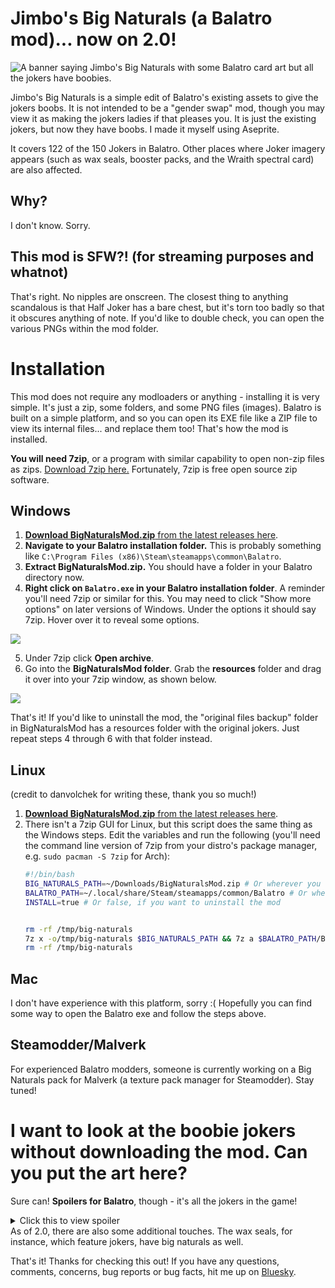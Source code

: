 # Jimbo's Big Naturals (a Balatro mod)... now on 2.0!

<img src="https://i.imgur.com/GqlqXjt.png" alt="A banner saying Jimbo's Big Naturals with some Balatro card art but all the jokers have boobies.">

Jimbo's Big Naturals is a simple edit of Balatro's existing assets to give the jokers boobs. It is not intended to be a "gender swap" mod, though you may view it as making the jokers ladies if that pleases you. It is just the existing jokers, but now they have boobs. I made it myself using Aseprite.

It covers 122 of the 150 Jokers in Balatro. Other places where Joker imagery appears (such as wax seals, booster packs, and the Wraith spectral card) are also affected.

## Why?

I don't know. Sorry.

## This mod is SFW?! (for streaming purposes and whatnot)

That's right. No nipples are onscreen. The closest thing to anything scandalous is that Half Joker has a bare chest, but it's torn too badly so that it obscures anything of note. If you'd like to double check, you can open the various PNGs within the mod folder.

# Installation

This mod does not require any modloaders or anything - installing it is very simple. It's just a zip, some folders, and some PNG files (images). Balatro is built on a simple platform, and so you can open its EXE file like a ZIP file to view its internal files... and replace them too! That's how the mod is installed.

**You will need 7zip**, or a program with similar capability to open non-zip files as zips. <a href="https://www.7-zip.org/">Download 7zip here.</a> Fortunately, 7zip is free open source zip software.

## Windows

1. <a href="https://github.com/prettypinkpansy/jimbos-big-naturals/releases/latest">**Download BigNaturalsMod.zip** from the latest releases here</a>.
2. **Navigate to your Balatro installation folder.** This is probably something like `C:\Program Files (x86)\Steam\steamapps\common\Balatro`.
3. **Extract BigNaturalsMod.zip.** You should have a folder in your Balatro directory now.
4. **Right click on `Balatro.exe` in your Balatro installation folder**. A reminder you'll need 7zip or similar for this. You may need to click "Show more options" on later versions of Windows. Under the options it should say 7zip. Hover over it to reveal some options.
<img src="https://i.imgur.com/Z9TwkB8.png">

5. Under 7zip click **Open archive**.
6. Go into the **BigNaturalsMod folder**. Grab the **resources** folder and drag it over into your 7zip window, as shown below.

<img src="https://i.imgur.com/BC0oWfI.gif">

That's it! If you'd like to uninstall the mod, the "original files backup" folder in BigNaturalsMod has a resources folder with the original jokers. Just repeat steps 4 through 6 with that folder instead.

## Linux

(credit to danvolchek for writing these, thank you so much!)

1. <a href="https://github.com/prettypinkpansy/jimbos-big-naturals/releases/latest">**Download BigNaturalsMod.zip** from the latest releases here</a>.
2. There isn't a 7zip GUI for Linux, but this script does the same thing as the Windows steps. Edit the variables and run the following (you'll need the command line version of 7zip from your distro's package manager, e.g. `sudo pacman -S 7zip` for Arch):
    ```bash
    #!/bin/bash
    BIG_NATURALS_PATH=~/Downloads/BigNaturalsMod.zip # Or wherever you downloaded the release to
    BALATRO_PATH=~/.local/share/Steam/steamapps/common/Balatro # Or wherever you have Balatro installed
    INSTALL=true # Or false, if you want to uninstall the mod


    rm -rf /tmp/big-naturals
    7z x -o/tmp/big-naturals $BIG_NATURALS_PATH && 7z a $BALATRO_PATH/Balatro.exe "/tmp/big-naturals/BigNaturalsMod$(if test \"$INSTALL\" != \"true\"; then echo '/original files backup'; fi)/resources"
    rm -rf /tmp/big-naturals
    ```

## Mac

I don't have experience with this platform, sorry :( Hopefully you can find some way to open the Balatro exe and follow the steps above.

## Steamodder/Malverk

For experienced Balatro modders, someone is currently working on a Big Naturals pack for Malverk (a texture pack manager for Steamodder). Stay tuned!

# I want to look at the boobie jokers without downloading the mod. Can you put the art here?
Sure can! **Spoilers for Balatro**, though - it's all the jokers in the game!
<details>
  <summary>Click this to view spoiler</summary>
  
  <img src="https://i.imgur.com/fc68i4C.png">
  
</details>
As of 2.0, there are also some additional touches. The wax seals, for instance, which feature jokers, have big naturals as well.

That's it! Thanks for checking this out! If you have any questions, comments, concerns, bug reports or bug facts, hit me up on <a href="https://bsky.app/profile/prettypinkpansy.bsky.social">Bluesky</a>.
